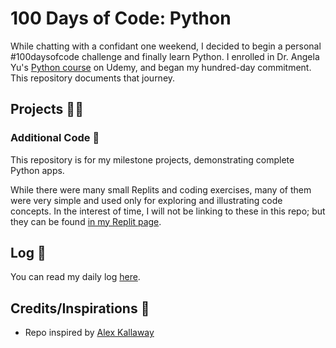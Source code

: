 # 100 Days of Code: Python
While chatting with a confidant one weekend, I decided to begin a personal #100daysofcode challenge and finally learn Python. I enrolled in Dr. Angela Yu's [Python course](https://www.udemy.com/course/100-days-of-code/) on Udemy, and began my hundred-day commitment. This repository documents that journey.

## Projects 👨‍💻
<!-- List projects here -->

### Additional Code 💾
This repository is for my milestone projects, demonstrating complete Python apps.

While there were many small Replits and coding exercises, many of them were very simple and used only for exploring and illustrating code concepts. In the interest of time, I will not be linking to these in this repo; but they can be found [in my Replit page]().

## Log 📝
You can read my daily log [here](log.md).

## Credits/Inspirations 🙏
<!-- Credit your inspirations and support here. -->
- Repo inspired by [Alex Kallaway](https://github.com/kallaway/100-days-of-code)
